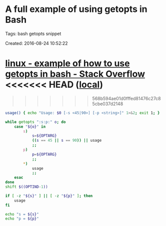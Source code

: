 # A full example of using getopts in Bash

Tags: bash getopts snippet

Created: 2016-08-24 10:52:22

[linux - example of how to use getopts in bash - Stack Overflow](http://stackoverflow.com/questions/16483119/example-of-how-to-use-getopts-in-bash)
<<<<<<< HEAD
([local](http://localhost:8889/stackoverflow.com/questions/16483119/example-of-how-to-use-getopts-in-bash.html))
=======
>>>>>>> 568b594ae01d0fffed81476c27c85cbe037d2148

```bash
usage() { echo "Usage: $0 [-s <45|90>] [-p <string>]" 1>&2; exit 1; }

while getopts ":s:p:" o; do
    case "${o}" in
        s)
            s=${OPTARG}
            ((s == 45 || s == 90)) || usage
            ;;
        p)
            p=${OPTARG}
            ;;
        *)
            usage
            ;;
    esac
done
shift $((OPTIND-1))

if [ -z "${s}" ] || [ -z "${p}" ]; then
    usage
fi

echo "s = ${s}"
echo "p = ${p}"
```
